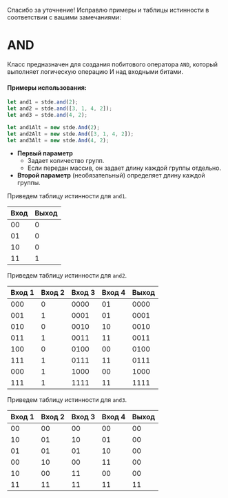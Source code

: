 Спасибо за уточнение! Исправлю примеры и таблицы истинности в соответствии с вашими замечаниями:

# AND

Класс предназначен для создания побитового оператора `AND`, который выполняет логическую операцию И над входными битами.

#### Примеры использования:

```typescript
let and1 = stde.and(2);
let and2 = stde.and([3, 1, 4, 2]);
let and3 = stde.and(4, 2);

let and1Alt = new stde.And(2);
let and2Alt = new stde.And([3, 1, 4, 2]);
let and3Alt = new stde.And(4, 2);
```

- **Первый параметр** 
	- Задает количество групп.
	- Если передан массив, он задает длину каждой группы отдельно.
- **Второй параметр** (необязательный) определяет длину каждой группы.

Приведем таблицу истинности для `and1`.

| Вход | Выход |
|------|-------|
| 00   | 0     |
| 01   | 0     |
| 10   | 0     |
| 11   | 1     |

Приведем таблицу истинности для `and2`.

| Вход 1 | Вход 2 | Вход 3 | Вход 4 | Выход |
|--------|--------|--------|--------|-------|
| 000    | 0      | 0000   | 01     | 0000  |
| 001    | 1      | 0001   | 01     | 0001  |
| 010    | 0      | 0010   | 10     | 0010  |
| 011    | 1      | 0011   | 11     | 0011  |
| 100    | 0      | 0100   | 00     | 0100  |
| 111    | 1      | 0111   | 11     | 0111  |
| 000    | 1      | 1000   | 00     | 1000  |
| 111    | 1      | 1111   | 11     | 1111  |

Приведем таблицу истинности для `and3`.

| Вход 1 | Вход 2 | Вход 3 | Вход 4 | Выход |
|--------|--------|--------|--------|-------|
| 00     | 00     | 00     | 00     | 00    |
| 10     | 01     | 10     | 01     | 00    |
| 01     | 01     | 01     | 10     | 00    |
| 00     | 10     | 00     | 11     | 00    |
| 10     | 00     | 11     | 00     | 00    |
| 11     | 11     | 11     | 11     | 11    |
